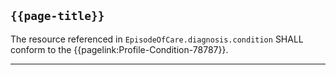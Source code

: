 ## <code>{{page-title}}</code>

The resource referenced in `EpisodeOfCare.diagnosis.condition` SHALL conform to the {{pagelink:Profile-Condition-78787}}.

---


